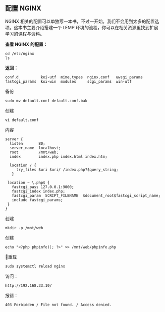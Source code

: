 ## 配置 NGINX

NGINX 相关的配置可以单独写一本书，不过一开始，我们不会用到太多的配置选项。这本书主要介绍搭建一个 LEMP 环境的流程，你可以在相关资源里找到扩展学习的课程与资料。

**查看 NGINX 的配置：**

```
cd /etc/nginx
ls
```

**返回：**

```
conf.d          koi-utf  mime.types  nginx.conf   uwsgi_params
fastcgi_params  koi-win  modules     scgi_params  win-utf
```

备份

```
sudo mv default.conf default.conf.bak
```

创建

```
vi default.conf
```

内容

```
server {
  listen       80;
  server_name  localhost;
  root         /mnt/web;
  index        index.php index.html index.htm;

  location / {
     try_files $uri $uri/ /index.php?$query_string;
   }

 location ~ \.php$ {
   fastcgi_pass 127.0.0.1:9000;
   fastcgi_index index.php;
   fastcgi_param  SCRIPT_FILENAME  $document_root$fastcgi_script_name;
   include fastcgi_params;  
 }
}
```

创建

```
mkdir -p /mnt/web
```

创建

```
echo "<?php phpinfo(); ?>" >> /mnt/web/phpinfo.php
```

重载

```
sudo systemctl reload nginx
```

访问：

```
http://192.168.33.10/
```

报错：

```
403 Forbidden / File not found. / Access denied.
```

## 



